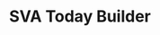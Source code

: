 ---
layout: web
title: SVA Today Builder
description: A lightweight tool to compose daily E-blasts that look great across all devices and clients
technologies: Javascript, JQuery, Sass, Gulp
image: 
---
